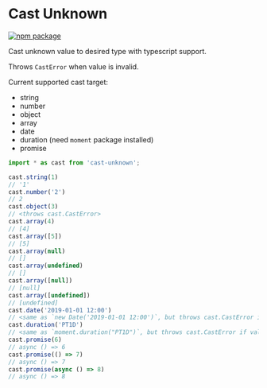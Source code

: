 # Cast Unknown

[![npm package](https://img.shields.io/npm/v/cast-unknown)](https://www.npmjs.com/package/cast-unknown)

Cast unknown value to desired type with typescript support.

Throws `CastError` when value is invalid.

Current supported cast target:

- string
- number
- object
- array
- date
- duration (need `moment` package installed)
- promise

```javascript
import * as cast from 'cast-unknown';

cast.string(1)
// '1'
cast.number('2')
// 2
cast.object(3)
// <throws cast.CastError>
cast.array(4)
// [4]
cast.array([5])
// [5]
cast.array(null)
// []
cast.array(undefined)
// []
cast.array([null])
// [null]
cast.array([undefined])
// [undefined]
cast.date('2019-01-01 12:00')
// <same as `new Date('2019-01-01 12:00')`, but throws cast.CastError if value invalid>
cast.duration('PT1D')
// <same as `moment.duration("PT1D")`, but throws cast.CastError if value invalid>
cast.promise(6)
// async () => 6
cast.promise(() => 7)
// async () => 7
cast.promise(async () => 8)
// async () => 8
```
